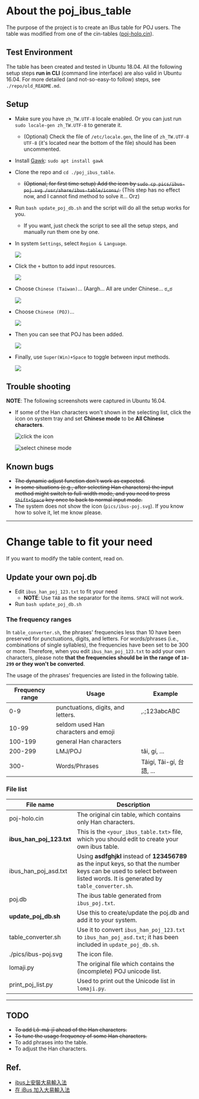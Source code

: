 # About the poj_ibus_table

The purpose of the project is to create an IBus table for POJ users.
The table was modified from one of the cin-tables ([poj-holo.cin](https://github.com/chinese-opendesktop/cin-tables)).

## Test Environment
The table has been created and tested in Ubuntu 18.04.
All the following setup steps __run in CLI__  (command line interface) are also valid in Ubuntu 16.04.
For more detailed (and not-so-easy-to follow) steps, see `./repo/old_README.md`.

## Setup
* Make sure you have `zh_TW.UTF-8` locale enabled.
  Or you can just run `sudo locale-gen zh_TW.UTF-8` to generate it.
  * (Optional) Check the file of `/etc/locale.gen`,
    the line of `zh_TW.UTF-8 UTF-8` (it's located near the bottom of the file)
    should has been uncommented.

* Install [Gawk](https://www.gnu.org/software/gawk/): `sudo apt install gawk`

* Clone the repo and `cd ./poj_ibus_table`.
  * <s>(Optional, for first time setup) Add the icon by `sudo cp pics/ibus-poj.svg /usr/share/ibus-table/icons/`.</s>
    (This step has no effect now, and I cannot find method to solve it... Orz)

* Run `bash update_poj_db.sh` and the script will do all the setup works for you.
  * If you want, just check the script to see all the setup steps,
    and manually run them one by one.

* In system `Settings`, select `Region & Language`.

  ![](pics/region_language.png)

* Click the `+` button to add input resources.

  ![](pics/add_input_sources.png)

* Choose `Chinese (Taiwan)`... (Aargh... All are under Chinese... ಠ_ಠ

  ![](pics/add_an_input_source.png)

* Choose `Chinese (POJ)`...

  ![](pics/add_poj.png)

* Then you can see that POJ has been added.

  ![](pics/poj_added.png)

* Finally, use `Super(Win)+Space` to toggle between input methods.

  ![](pics/switch_im.png)


## Trouble shooting

__NOTE__: The following screenshots were captured in Ubuntu 16.04.

* If some of the Han characters won't shown in the selecting list, click the icon on system tray and set **Chinese mode** to be **All Chinese characters**.

    ![click the icon](repo/pics/ibus_tray.png)

    ![select chinese mode](repo/pics/poj_settings.png)

## Known bugs

* <s>The dynamic adjust function don't work as expected.</s>
* <s>In some situations (e.g., after selecting Han characters) the input method might switch to full-width mode, and you need to press `Shift+Space` key once to back to normal input mode.</s>
* The system does not show the icon (`pics/ibus-poj.svg`). If you know how to solve it, let me know please.

---

# Change table to fit your need

If you want to modify the table content, read on.

## Update your own poj.db

* Edit `ibus_han_poj_123.txt` to fit your need
  * __NOTE__: Use `TAB` as the separator for the items. `SPACE` will not work.
* Run `bash update_poj_db.sh`

### The frequency ranges

In `table_converter.sh`, the phrases' frequencies less than 10 have been preserved for punctuations, digits, and letters.
For words/phrases (i.e., combinations of single syllables), the frequencies have been set to be 300 or more.
Therefore, when you edit `ibus_han_poj_123.txt` to add your own characters, please note __that the frequencies should be in the range of `10-299` or they won't be converted__.

The usage of the phrases' frequencies are listed in the following table.

| Frequency range | Usage | Example |
| --- | --- | --- |
| 0-9 | punctuations, digits, and letters. | ,.;123abcABC |
| 10-99 | seldom used Han characters and emoji | |
| 100-199 | general Han characters | |
| 200-299 | LMJ/POJ | tâi, gí, ...|
| 300- | Words/Phrases | Tâigí, Tâi-gí, 台語, ... |

### File list
| File name | Description |
|---|---|
| poj-holo.cin | The original cin table, which contains only Han characters. |
| **ibus_han_poj_123.txt** | This is the `<your_ibus_table.txt>` file, which you should edit to create your own ibus table. |
| ibus_han_poj_asd.txt | Using **asdfghjkl** instead of **123456789** as the input keys, so that the number keys can be used to select between listed words. It is generated by `table_converter.sh`. |
| poj.db | The ibus table generated from `ibus_poj.txt`. |
| **update_poj_db.sh** | Use this to create/update the poj.db and add it to your system. |
| table_converter.sh | Use it to convert `ibus_han_poj_123.txt` to `ibus_han_poj_asd.txt`; it has been included in `update_poj_db.sh`. |
| ./pics/ibus-poj.svg | The icon file. |
| lomaji.py | The original file which contains the (incomplete) POJ unicode list. |
| print_poj_list.py | Used to print out the Unicode list in `lomaji.py`. |

---

## TODO
* <s>To add Lô-má-jī ahead of the Han characters.</s>
* <s>To tune the usage frequency of some Han characters.</s>
* To add phrases into the table.
* To adjust the Han characters.

## Ref.
* [ibus上安裝大易輸入法](http://120.114.52.240/~T093000298/blog?node=000000103)
* [在 iBus 加入大易輸入法](http://jamyy.us.to/blog/2013/12/5653.html)

